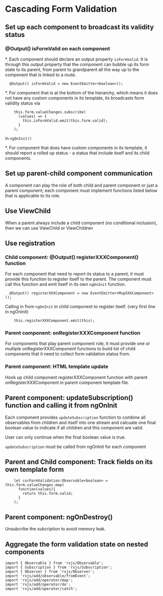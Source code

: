 # Cascading Form Validation

## Set up each component to broadcast its validity status

### @Output() isFormValid on each component

*. Each component should declare an output property `isFormValid`. It is through this output property that 
the component can bubble up its form state to its parent, from parent to grandparent all the way
up to the component that is linked to a route.
```
  @Output() isFormValid = new EventEmitter<boolean>();

```

*. For component that is at the bottom of the hierarchy, which means it does not have any custom
components in its template, its broadcasts form validity status via 
```
    this.form.valueChanges.subscribe(
      (values) => {
        this.isFormValid.emit(this.form.valid);
      }
    );
```
in `ngOnInit()`

*. For component that does have custom components in its template, it should report a rolled up status - a status
that include itself and its child components.


## Set up parent-child component communication
A component can play the role of both child and parent component or just a parent component; each component 
must implement functions listed below that is applicable to its role.

## Use ViewChild
When a parent always include a child component (no conditional inclusion), then we can use ViewChild or ViewChildren 

## Use registration

### Child component: @Output() registerXXXComponent() function 
For each component that need to report its status to a parent, it must provide this function to register itself to the parent.
The component must call this function and emit itself in its own `ngOnInit` function.

```
  @Output() registerXXXComponent = new EventEmitter<MspXXXComponent>();

```
Calling in from `ngOnInit` in child component to register itself. (very first line in ngOnInit)
```
    this.registerXXXComponent.emit(this);
```

### Parent component: onRegisterXXXComponent function
For components that play parent component role, it must provide one or multiple onRegisterXXXComponent functions to build
list of child components that it need to collect form validation status from.

### Parent component: HTML template update

Hook up child component registerXXXComponent function with parent onRegisterXXXComponent in parent component template file.

## Parent component: updateSubscription() function and calling it from ngOnInit
Each component provides `updateSubscription` function to combine all observables from 
children and itself into one stream and calcuate one final boolean value to indicate if
all children and this component are valid.

User can only continue when the final boolean value is true.

`updateSubscription` must be called from ngOnInit for each component

## Parent and Child component: Track fields on its own template form 
```
    let curFormValidation:Observable<boolean> = this.form.valueChanges.map(
      function(values){
        return this.form.valid;
      }
    );

```

## Parent component: ngOnDestroy() 
Unsubcribe the subcription to avoid memory leak.

## Aggregate the form validation state on nested components



```
import { Observable } from 'rxjs/Observable';
import { Subscription } from 'rxjs/Subscription';
import { Observer } from 'rxjs/Observer';
import 'rxjs/add/observable/fromEvent';
import 'rxjs/add/operator/map';
import 'rxjs/add/operator/do';
import 'rxjs/add/operator/catch';


```